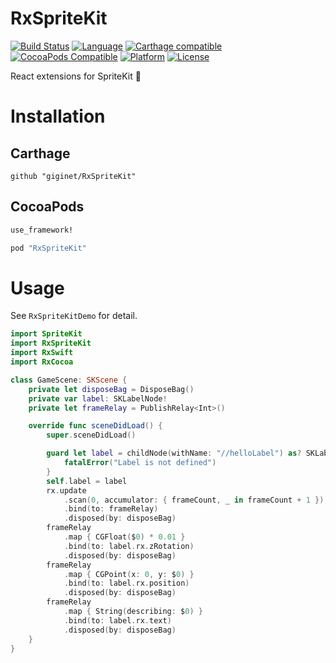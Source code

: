 # RxSpriteKit

[![Build Status](https://github.com/giginet/RxSpriteKit/workflows/RxSpriteKit/badge.svg)](https://github.com/giginet/RxSpriteKit/actions?query=workflow%3ARxSpriteKit)
[![Language](https://img.shields.io/badge/language-Swift%205.1-orange.svg)](https://swift.org)
[![Carthage compatible](https://img.shields.io/badge/Carthage-compatible-4BC51D.svg?style=flat)](https://github.com/Carthage/Carthage)
[![CocoaPods Compatible](https://img.shields.io/cocoapods/v/RxSpriteKit.svg)](http://cocoadocs.org/docsets/RxSpriteKit)
[![Platform](https://img.shields.io/cocoapods/p/RxSpriteKit.svg?style=flat)](http://cocoadocs.org/docsets/RxSpriteKit)
[![License](https://cocoapod-badges.herokuapp.com/l/RxSpriteKit/badge.svg)](https://github.com/cookpad/RxSpriteKit/blob/master/LICENSE)

React extensions for SpriteKit :space_invader:

# Installation

## Carthage

```
github "giginet/RxSpriteKit"
```

## CocoaPods

```ruby
use_framework!

pod "RxSpriteKit"
```

# Usage

See `RxSpriteKitDemo` for detail.

```swift
import SpriteKit
import RxSpriteKit
import RxSwift
import RxCocoa

class GameScene: SKScene {
    private let disposeBag = DisposeBag()
    private var label: SKLabelNode!
    private let frameRelay = PublishRelay<Int>()

    override func sceneDidLoad() {
        super.sceneDidLoad()

        guard let label = childNode(withName: "//helloLabel") as? SKLabelNode else {
            fatalError("Label is not defined")
        }
        self.label = label
        rx.update
            .scan(0, accumulator: { frameCount, _ in frameCount + 1 })
            .bind(to: frameRelay)
            .disposed(by: disposeBag)
        frameRelay
            .map { CGFloat($0) * 0.01 }
            .bind(to: label.rx.zRotation)
            .disposed(by: disposeBag)
        frameRelay
            .map { CGPoint(x: 0, y: $0) }
            .bind(to: label.rx.position)
            .disposed(by: disposeBag)
        frameRelay
            .map { String(describing: $0) }
            .bind(to: label.rx.text)
            .disposed(by: disposeBag)
    }
}
```

